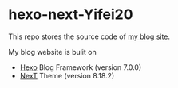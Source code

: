 # hexo-next-Yifei20
This repo stores the source code of [my blog site](https://yifei20.github.io).

My blog website is bulit on
- [Hexo](https://hexo.io/) Blog Framework (version 7.0.0)
- [NexT](https://github.com/next-theme/hexo-theme-next) Theme (version 8.18.2)
